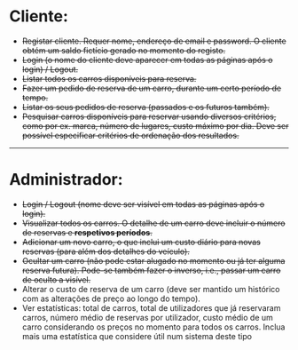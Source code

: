 # Cliente:

- ~~Registar cliente. Requer nome, endereço de email e password. O cliente obtém um saldo
fictício gerado no momento do registo.~~
- ~~Login (o nome do cliente deve aparecer em todas as páginas após o login) / Logout.~~
- ~~Listar todos os carros disponíveis para reserva.~~
- ~~Fazer um pedido de reserva de um carro, durante um certo período de tempo.~~  
- ~~Listar os seus pedidos de reserva (passados e os futuros também).~~
- ~~Pesquisar carros disponíveis para reservar usando diversos critérios, como por ex. marca,
número  de  lugares,  custo  máximo  por  dia. Deve  ser  possível  especificar  critérios  de
ordenação dos resultados.~~

---
# Administrador:

- ~~Login / Logout (nome deve ser visível em todas as páginas após o login).~~
- ~~Visualizar todos os carros. O detalhe de um carro deve incluir o número de reservas e
**respetivos períodos**.~~
- ~~Adicionar um novo carro, o que inclui um custo diário para novas reservas (para além dos
detalhes do veículo).~~
- ~~Ocultar um carro (não pode estar alugado no momento ou já ter alguma reserva futura). 
Pode-se também fazer o inverso, i.e., passar um carro de oculto a visível.~~
- Alterar o custo de reserva de um carro (deve ser mantido um histórico com as alterações
de preço ao longo do tempo).
- Ver estatísticas: total de carros, total de utilizadores que já reservaram carros, número
médio  de  reservas  por  utilizador,  custo  médio  de  um  carro  considerando  os  preços  no
momento para todos os carros. Inclua mais uma estatística que considere útil num sistema
deste tipo
